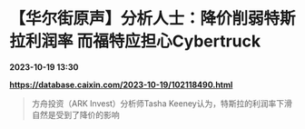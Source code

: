 # 【华尔街原声】分析人士：降价削弱特斯拉利润率 而福特应担心Cybertruck

**2023-10-19 13:30**

**https://database.caixin.com/2023-10-19/102118490.html**

> 方舟投资（ARK Invest）分析师Tasha Keeney认为，特斯拉的利润率下滑自然是受到了降价的影响
